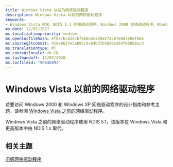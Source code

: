 ```yaml
---
title: Windows Vista 以前的网络驱动程序
description: Windows Vista 以前的网络驱动程序
keywords:
- Windows Vista WDK、NDIS 5.1 网络驱动程序、Windows 2000 网络驱动程序、Windows XP 网络驱动程序之前的网络驱动程序
ms.date: 12/07/2017
ms.localizationpriority: medium
ms.openlocfilehash: ef057bcd3e7bf6b054c2d9e27a587e0d3906fb86
ms.sourcegitcommit: 418e6617e2a695c9cb4b37b5b60e264760858acd
ms.translationtype: MT
ms.contentlocale: zh-CN
ms.lasthandoff: 12/07/2020
ms.locfileid: "96840893"
---
```

# <a name="network-drivers-prior-to-windows-vista"></a>Windows Vista 以前的网络驱动程序

若要访问 Windows 2000 和 Windows XP 网络驱动程序的设计指南和参考主题，请参阅 [Windows Vista 之前的网络驱动程序](/previous-versions/windows/hardware/network/ff562407(v=vs.85))。 

Windows Vista 之前的网络驱动程序使用 NDIS 5.1，该版本在 Windows Vista 和更高版本中由 NDIS 1.x 取代。

## <a name="related-topics"></a>相关主题

[旧版网络驱动程序](network-drivers-prior-to-windows-vista.md)
